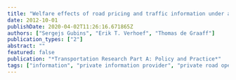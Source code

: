 ```yaml
---
title: "Welfare effects of road pricing and traffic information under alternative ownership regimes"
date: 2012-10-01
publishDate: 2020-04-02T11:26:16.671865Z
authors: ["Sergejs Gubins", "Erik T. Verhoef", "Thomas de Graaff"]
publication_types: ["2"]
abstract: ""
featured: false
publication: "*Transportation Research Part A: Policy and Practice*"
tags: ["information", "private information provider", "private road operator", "willingness to pay for"]
---
```


